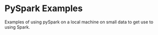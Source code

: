 # PySpark Examples

Examples of using pySpark on a local machine on small data to get use to using Spark.